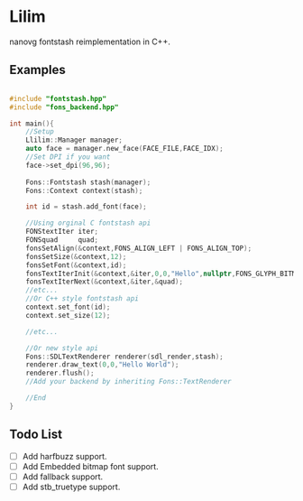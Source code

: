# Lilim  

nanovg fontstash reimplementation in C++.  

## Examples

```cpp

#include "fontstash.hpp"
#include "fons_backend.hpp"

int main(){
    //Setup
    Llilim::Manager manager;
    auto face = manager.new_face(FACE_FILE,FACE_IDX);
    //Set DPI if you want
    face->set_dpi(96,96);
    
    Fons::Fontstash stash(manager);
    Fons::Context context(stash);

    int id = stash.add_font(face);

    //Using orginal C fontstash api
    FONStextIter iter;
    FONSquad     quad;
    fonsSetAlign(&context,FONS_ALIGN_LEFT | FONS_ALIGN_TOP);
    fonsSetSize(&context,12);
    fonsSetFont(&context,id);
    fonsTextIterInit(&context,&iter,0,0,"Hello",nullptr,FONS_GLYPH_BITMAP_REQUIRED);
    fonsTextIterNext(&context,&iter,&quad);
    //etc...
    //Or C++ style fontstash api
    context.set_font(id);
    context.set_size(12);

    //etc...

    //Or new style api 
    Fons::SDLTextRenderer renderer(sdl_render,stash);
    renderer.draw_text(0,0,"Hello World");
    renderer.flush();
    //Add your backend by inheriting Fons::TextRenderer

    //End
}

```

## Todo List

- [ ] Add harfbuzz support.
- [ ] Add Embedded bitmap font support.
- [ ] Add fallback support.  
- [ ] Add stb_truetype support.

